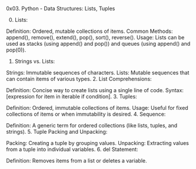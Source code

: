 0x03. Python - Data Structures: Lists, Tuples

0. Lists:

Definition: Ordered, mutable collections of items.
Common Methods: append(), remove(), extend(), pop(), sort(), reverse().
Usage: Lists can be used as stacks (using append() and pop()) and queues (using append() and pop(0)).
1. Strings vs. Lists:

Strings: Immutable sequences of characters.
Lists: Mutable sequences that can contain items of various types.
2. List Comprehensions:

Definition: Concise way to create lists using a single line of code.
Syntax: [expression for item in iterable if condition].
3. Tuples:

Definition: Ordered, immutable collections of items.
Usage: Useful for fixed collections of items or when immutability is desired.
4. Sequence:

Definition: A generic term for ordered collections (like lists, tuples, and strings).
5. Tuple Packing and Unpacking:

Packing: Creating a tuple by grouping values.
Unpacking: Extracting values from a tuple into individual variables.
6. del Statement:

Definition: Removes items from a list or deletes a variable.
